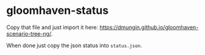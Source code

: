 # gloomhaven-status

Copy that file and just import it here: https://dmungin.github.io/gloomhaven-scenario-tree-ng/.

When done just copy the json status into `status.json`.
